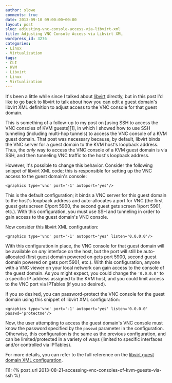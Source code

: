 ```yaml
---
author: slowe
comments: true
date: 2013-09-10 09:00:00+00:00
layout: post
slug: adjusting-vnc-console-access-via-libvirt-xml
title: Adjusting VNC Console Access via Libvirt XML
wordpress_id: 3276
categories:
- Linux
- Virtualization
tags:
- CLI
- KVM
- Libvirt
- Linux
- Virtualization
---
```


It's been a little while since I talked about [libvirt](http://libvirt.org/) directly, but in this post I'd like to go back to libvirt to talk about how you can edit a guest domain's libvirt XML definition to adjust access to the VNC console for that guest domain.

This is something of a follow-up to my post on [using SSH to access the VNC consoles of KVM guests][1], in which I showed how to use SSH tunneling (including multi-hop tunnels) to access the VNC console of a KVM guest domain. That post was necessary because, by default, libvirt binds the VNC server for a guest domain to the KVM host's loopback address. Thus, the _only_ way to access the VNC console of a KVM guest domain is via SSH, and then tunneling VNC traffic to the host's loopback address.

However, it's possible to change this behavior. Consider the following snippet of libvirt XML code; this is responsible for setting up the VNC access to the guest domain's console:

    <graphics type='vnc' port='-1' autoport='yes'/>

This is the default configuration; it binds a VNC server for this guest domain to the host's loopback address and auto-allocates a port for VNC (the first guest gets screen 0/port 5900, the second guest gets screen 1/port 5901, etc.). With this configuration, you must use SSH and tunneling in order to gain access to the guest domain's VNC console.

Now consider this libvirt XML configuration:

    <graphics type='vnc' port='-1' autoport='yes' listen='0.0.0.0'/>

With this configuration in place, the VNC console for that guest domain will be available on _any_ interface on the host, but the port will still be auto-allocated (first guest domain powered on gets port 5900, second guest domain powered on gets port 5901, etc.). With this configuration, anyone with a VNC viewer on your local network can gain access to the console of the guest domain. As you might expect, you could change the `'0.0.0.0'` to a specific IP address assigned to the KVM host, and you could limit access to the VNC port via IPTables (if you so desired).

If you so desired, you can password-protect the VNC console for the guest domain using this snippet of libvirt XML configuration:

    <graphics type='vnc' port='-1' autoport='yes' listen='0.0.0.0' passwd='protectme'/>

Now, the user attempting to access the guest domain's VNC console must know the password specified by the `passwd` parameter in the configuration. Otherwise, this configuration is the same as the previous configuration, and can be limited/protected in a variety of ways (limited to specific interfaces and/or controlled via IPTables).

For more details, you can refer to the full reference on the [libvirt guest domain XML configuration](http://libvirt.org/formatdomain.html).

[1]: {% post_url 2013-08-21-accessing-vnc-consoles-of-kvm-guests-via-ssh %}
